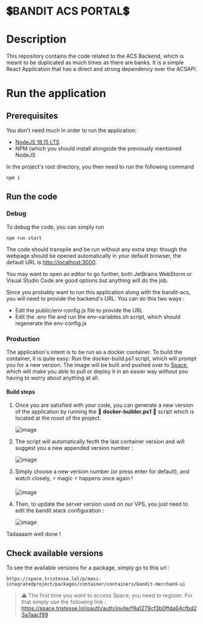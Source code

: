 # 💲BANDIT ACS PORTAL💲

# Description

This repository contains the code related to the ACS Backend, which is meant to be duplicated as much times as there are banks.
It is a simple React Application that has a direct and strong dependency over the ACSAPI.

# Run the application

## Prerequisites 
You don't need much in order to run the application:
* [NodeJS 18.15 LTS](https://nodejs.org/dist/v18.15.0/node-v18.15.0-x64.msi)
* NPM (which you should install alongside the previously mentioned NodeJS

In the project's root directory, you then need to run the following command
```shell
npm i
```

## Run the code
### Debug
To debug the code, you can simply run
```shell
npm run start
```

The code should transpile and be run without any extra step: though the webpage should be opened automatically in your default browser, the default URL is [http://localhost:3000](http://localhost:3000).

You may want to open an editor to go further, both JetBrains WebStorm or Visual Studio Code are good options but anything will do the job.

Since you probably want to run this application along with the bandit-acs, you will need to provide the backend's URL. You can do this two ways :
* Edit the public/env-config.js file to provide the URL
* Edit the .env file and run the env-variables.sh script, which should regenerate the env-config.js

### Production
The application's intent is to be run as a docker container. To build the container, it is quite easy:
Run the docker-build.ps1 script, which will prompt you for a new version. The image will be built and pushed over to [Space](https://space.tristesse.lol), which will make you able to pull or deploy it in an easier way without you having to worry about anything at all.

#### Build steps

  1. Once you are satisfied with your code, you can generate a new version of the application by running the :blue_book: **docker-builder.ps1**  :blue_book: script which is located at the rooot of the project. 

      ![image](https://user-images.githubusercontent.com/91737697/226140243-05645bda-194b-4d1a-a3c1-acba9173bbef.png)

  2. The script will automatically fecth the last container version and will suggest you a new appended version number : 

      ![image](https://user-images.githubusercontent.com/91737697/226140141-df828538-998b-43ae-a4d2-da9f68ddbfe0.png)

  3. Simply choose a new version number (or press enter for default), and watch closely, :zap: magic :zap: happens once again !
  
      ![image](https://user-images.githubusercontent.com/91737697/226140292-826a4d15-bb36-474b-9794-c269c3088ead.png)
      
  4. Then, to update the server version used on our VPS, you just need to edit the bandit stack configuration : 

      ![image](https://user-images.githubusercontent.com/91737697/226140416-f22fa081-4295-4441-acce-215dcd3ec20b.png)

Tadaaaam well done !

## Check available versions

To see the available versions for a package, simply go to this url : 
```
https://space.tristesse.lol/p/masi-integratedproject/packages/container/containers/bandit-merchand-ui
```
  > :warning: The first time you want to access Space, you need to register. For that simply use the following link : https://space.tristesse.lol/oauth/auth/invite/f9a1279cf3b0ffda64cfbd23a7aacf99

